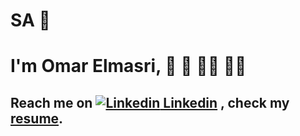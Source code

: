 # SA 👋

# I'm Omar Elmasri, 🕌 🕋 🧑‍🔧 🧑‍💻
## Reach me on [![Linkedin](https://i.stack.imgur.com/gVE0j.png) Linkedin](https://www.linkedin.com/masriomarm)&nbsp;, check my [resume](https://masriomarm.github.io/resources/resume-omar-mahmoud.pdf).
<!-- [![GitHub](https://i.stack.imgur.com/tskMh.png) masriomarm](https://github.com/masriomarm)
              
              


<!--
**masriomarm/masriomarm** is a ✨ _special_ ✨ repository because its `README.md` (this file) appears on your GitHub profile.

Here are some ideas to get you started:

- 🔭 I’m currently working on ...
- 🌱 I’m currently learning ...
- 👯 I’m looking to collaborate on ...
- 🤔 I’m looking for help with ...
- 💬 Ask me about ...
- 📫 How to reach me: ...
- 😄 Pronouns: ...
- ⚡ Fun fact: ...
-->

